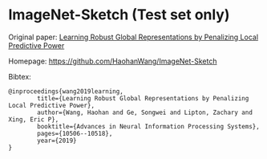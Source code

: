 # ImageNet-Sketch (Test set only)

Original paper: [Learning Robust Global Representations by Penalizing Local Predictive Power](https://arxiv.org/abs/1905.13549)

Homepage: https://github.com/HaohanWang/ImageNet-Sketch

Bibtex:
```
@inproceedings{wang2019learning,
        title={Learning Robust Global Representations by Penalizing Local Predictive Power},
        author={Wang, Haohan and Ge, Songwei and Lipton, Zachary and Xing, Eric P},
        booktitle={Advances in Neural Information Processing Systems},
        pages={10506--10518},
        year={2019}
}
```